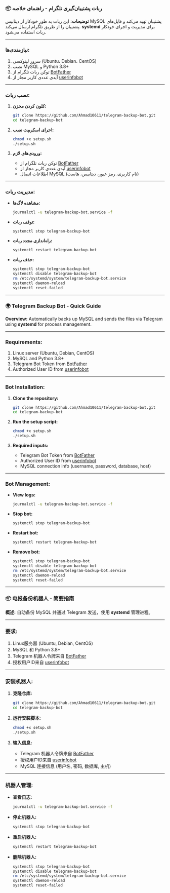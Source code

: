 ### 📦 ربات پشتیبان‌گیری تلگرام - راهنمای خلاصه

**توضیحات:**
این ربات به طور خودکار از دیتابیس MySQL پشتیبان تهیه می‌کند و فایل‌های پشتیبان را از طریق تلگرام ارسال می‌کند. **systemd** برای مدیریت و اجرای خودکار ربات استفاده می‌شود.

---

### نیازمندی‌ها:
1. سرور لینوکسی (Ubuntu، Debian، CentOS)
2. نصب MySQL و Python 3.8+
3. توکن ربات تلگرام از [BotFather](https://t.me/BotFather)
4. آیدی عددی کاربر مجاز از [userinfobot](https://t.me/userinfobot)

---

### نصب ربات:

1. **کلون کردن مخزن:**
   ```bash
   git clone https://github.com/Ahmad10611/telegram-backup-bot.git
   cd telegram-backup-bot
   ```

2. **اجرای اسکریپت نصب:**
   ```bash
   chmod +x setup.sh
   ./setup.sh
   ```

3. **ورودی‌های لازم:**
   - توکن ربات تلگرام از [BotFather](https://t.me/BotFather)
   - آیدی عددی کاربر مجاز از [userinfobot](https://t.me/userinfobot)
   - اطلاعات اتصال MySQL (نام کاربری، رمز عبور، دیتابیس، هاست)

---

### مدیریت ربات:

- **مشاهده لاگ‌ها:**  
  ```bash
  journalctl -u telegram-backup-bot.service -f
  ```

- **توقف ربات:**  
  ```bash
  systemctl stop telegram-backup-bot
  ```

- **راه‌اندازی مجدد ربات:**  
  ```bash
  systemctl restart telegram-backup-bot
  ```

- **حذف ربات:**  
  ```bash
  systemctl stop telegram-backup-bot
  systemctl disable telegram-backup-bot
  rm /etc/systemd/system/telegram-backup-bot.service
  systemctl daemon-reload
  systemctl reset-failed
  ```

---

### 🌍 Telegram Backup Bot - Quick Guide

**Overview:**
Automatically backs up MySQL and sends the files via Telegram using **systemd** for process management.

---

### Requirements:
1. Linux server (Ubuntu, Debian, CentOS)
2. MySQL and Python 3.8+
3. Telegram Bot Token from [BotFather](https://t.me/BotFather)
4. Authorized User ID from [userinfobot](https://t.me/userinfobot)

---

### Bot Installation:

1. **Clone the repository:**
   ```bash
   git clone https://github.com/Ahmad10611/telegram-backup-bot.git
   cd telegram-backup-bot
   ```

2. **Run the setup script:**
   ```bash
   chmod +x setup.sh
   ./setup.sh
   ```

3. **Required inputs:**
   - Telegram Bot Token from [BotFather](https://t.me/BotFather)
   - Authorized User ID from [userinfobot](https://t.me/userinfobot)
   - MySQL connection info (username, password, database, host)

---

### Bot Management:

- **View logs:**  
  ```bash
  journalctl -u telegram-backup-bot.service -f
  ```

- **Stop bot:**  
  ```bash
  systemctl stop telegram-backup-bot
  ```

- **Restart bot:**  
  ```bash
  systemctl restart telegram-backup-bot
  ```

- **Remove bot:**  
  ```bash
  systemctl stop telegram-backup-bot
  systemctl disable telegram-backup-bot
  rm /etc/systemd/system/telegram-backup-bot.service
  systemctl daemon-reload
  systemctl reset-failed
  ```

---

### 📦 电报备份机器人 - 简要指南

**概述:**
自动备份 MySQL 并通过 Telegram 发送，使用 **systemd** 管理进程。

---

### 要求:
1. Linux服务器 (Ubuntu, Debian, CentOS)
2. MySQL 和 Python 3.8+
3. Telegram 机器人令牌来自 [BotFather](https://t.me/BotFather)
4. 授权用户ID来自 [userinfobot](https://t.me/userinfobot)

---

### 安装机器人:

1. **克隆仓库:**
   ```bash
   git clone https://github.com/Ahmad10611/telegram-backup-bot.git
   cd telegram-backup-bot
   ```

2. **运行安装脚本:**
   ```bash
   chmod +x setup.sh
   ./setup.sh
   ```

3. **输入信息:**
   - Telegram 机器人令牌来自 [BotFather](https://t.me/BotFather)
   - 授权用户ID来自 [userinfobot](https://t.me/userinfobot)
   - MySQL 连接信息 (用户名, 密码, 数据库, 主机)

---

### 机器人管理:

- **查看日志:**  
  ```bash
  journalctl -u telegram-backup-bot.service -f
  ```

- **停止机器人:**  
  ```bash
  systemctl stop telegram-backup-bot
  ```

- **重启机器人:**  
  ```bash
  systemctl restart telegram-backup-bot
  ```

- **删除机器人:**  
  ```bash
  systemctl stop telegram-backup-bot
  systemctl disable telegram-backup-bot
  rm /etc/systemd/system/telegram-backup-bot.service
  systemctl daemon-reload
  systemctl reset-failed
